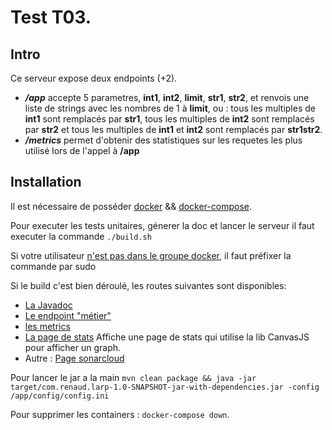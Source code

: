 # Test T03.

## Intro
Ce serveur expose deux endpoints (+2).

- ***/app*** accepte 5 parametres, **int1**, **int2**, **limit**, **str1**, **str2**, et renvois une liste de strings avec les nombres de 1 à **limit**, ou :  tous les multiples de **int1** sont remplacés par **str1**, tous les multiples de **int2** sont remplacés par **str2** et tous les multiples de **int1** et **int2** sont remplacés par **str1str2**.
- ***/metrics*** permet d'obtenir des statistiques sur les requetes les plus utilisé lors de l'appel à **/app**

## Installation
Il est nécessaire de posséder [docker](https://docs.docker.com/get-docker/) && [docker-compose](https://docs.docker.com/compose/install/).

Pour executer les tests unitaires, génerer la doc et lancer le serveur il faut executer la commande ``./build.sh``

Si votre utilisateur [n'est pas dans le groupe docker](https://docs.docker.com/engine/install/linux-postinstall/), il faut préfixer la commande par sudo

Si le build c'est bien déroulé, les routes suivantes sont disponibles:
 - [La Javadoc](http://localhost:8001/index.html)
 - [Le endpoint "métier" ](http://localhost:8000/app?int1=5&int2=8&limit=1000&str1=foo&str2=bar)
 - [les metrics](http://localhost:8000/metrics)
 - [La page de stats](http://localhost:8000/stats) Affiche une page de stats qui utilise la lib CanvasJS pour afficher un graph.
 - Autre : [Page sonarcloud](https://sonarcloud.io/dashboard?id=rbataille_laughing-rotary-phone)


Pour lancer le jar a la main ``mvn clean package && java -jar target/com.renaud.larp-1.0-SNAPSHOT-jar-with-dependencies.jar -config /app/config/config.ini``

Pour supprimer les containers : ``docker-compose down``.